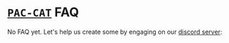 # [`PAC-CAT`](README.md) FAQ

No FAQ yet. Let's help us create some by engaging on our [discord server](https://discord.com/invite/bxAghUAHFE):
<!--
**Q: text**

**A:** text
-->